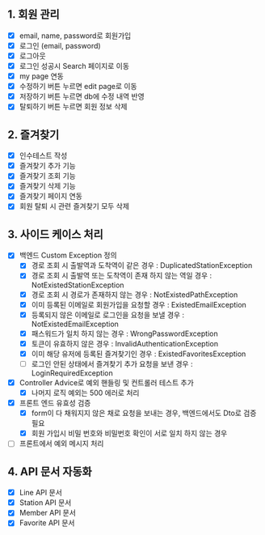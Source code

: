 ## 1. 회원 관리
- [x] email, name, password로 회원가입
- [x] 로그인 (email, password)
- [x] 로그아웃
- [x] 로그인 성공시 Search 페이지로 이동
- [x] my page 연동
- [x] 수정하기 버튼 누르면 edit page로 이동
- [x] 저장하기 버튼 누르면 db에 수정 내역 반영
- [x] 탈퇴하기 버튼 누르면 회원 정보 삭제

## 2. 즐겨찾기
- [x] 인수테스트 작성
- [x] 즐겨찾기 추가 기능 
- [x] 즐겨찾기 조회 기능
- [x] 즐겨찾기 삭제 기능
- [x] 즐겨찾기 페이지 연동
- [x] 회원 탈퇴 시 관련 즐겨찾기 모두 삭제

## 3. 사이드 케이스 처리
- [x] 백엔드 Custom Exception 정의 
    - [x] 경로 조회 시 출발역과 도착역이 같은 경우 : DuplicatedStationException
    - [x] 경로 조회 시 출발역 또는 도착역이 존재 하지 않는 역일 경우 : NotExistedStationException 
    - [x] 경로 조회 시 경로가 존재하지 않는 경우 : NotExistedPathException
    - [x] 이미 등록된 이메일로 회원가입을 요청할 경우 : ExistedEmailException
    - [x] 등록되지 않은 이메일로 로그인을 요청을 보낼 경우 : NotExistedEmailException
    - [x] 패스워드가 일치 하지 않는 경우 : WrongPasswordException
    - [x] 토큰이 유효하지 않은 경우 : InvalidAuthenticationException
    - [x] 이미 해당 유저에 등록된 즐겨찾기인 경우 : ExistedFavoritesException
    - [ ] 로그인 안된 상태에서 즐겨찾기 추가 요청을 보낸 경우 : LoginRequiredException
- [x] Controller Advice로 예외 핸들링 및 컨트롤러 테스트 추가
    - [x] 나머지 로직 예외는 500 에러로 처리
- [x] 프론트 엔드 유효성 검증
    - [x] form이 다 채워지지 않은 채로 요청을 보내는 경우, 백엔드에서도 Dto로 검증 필요
    - [x] 회원 가입시 비밀 번호와 비밀번호 확인이 서로 일치 하지 않는 경우
- [ ] 프론트에서 예외 메시지 처리

## 4. API 문서 자동화
- [x] Line API 문서
- [x] Station API 문서
- [x] Member API 문서
- [x] Favorite API 문서